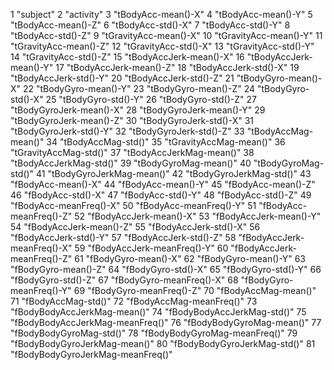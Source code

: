 1 "subject"
2 "activity"
3 "tBodyAcc-mean()-X"
4 "tBodyAcc-mean()-Y"
5 "tBodyAcc-mean()-Z"
6 "tBodyAcc-std()-X"
7 "tBodyAcc-std()-Y"
8 "tBodyAcc-std()-Z"
9 "tGravityAcc-mean()-X"
10 "tGravityAcc-mean()-Y"
11 "tGravityAcc-mean()-Z"
12 "tGravityAcc-std()-X"
13 "tGravityAcc-std()-Y"
14 "tGravityAcc-std()-Z"
15 "tBodyAccJerk-mean()-X"
16 "tBodyAccJerk-mean()-Y"
17 "tBodyAccJerk-mean()-Z"
18 "tBodyAccJerk-std()-X"
19 "tBodyAccJerk-std()-Y"
20 "tBodyAccJerk-std()-Z"
21 "tBodyGyro-mean()-X"
22 "tBodyGyro-mean()-Y"
23 "tBodyGyro-mean()-Z"
24 "tBodyGyro-std()-X"
25 "tBodyGyro-std()-Y"
26 "tBodyGyro-std()-Z"
27 "tBodyGyroJerk-mean()-X"
28 "tBodyGyroJerk-mean()-Y"
29 "tBodyGyroJerk-mean()-Z"
30 "tBodyGyroJerk-std()-X"
31 "tBodyGyroJerk-std()-Y"
32 "tBodyGyroJerk-std()-Z"
33 "tBodyAccMag-mean()"
34 "tBodyAccMag-std()"
35 "tGravityAccMag-mean()"
36 "tGravityAccMag-std()"
37 "tBodyAccJerkMag-mean()"
38 "tBodyAccJerkMag-std()"
39 "tBodyGyroMag-mean()"
40 "tBodyGyroMag-std()"
41 "tBodyGyroJerkMag-mean()"
42 "tBodyGyroJerkMag-std()"
43 "fBodyAcc-mean()-X"
44 "fBodyAcc-mean()-Y"
45 "fBodyAcc-mean()-Z"
46 "fBodyAcc-std()-X"
47 "fBodyAcc-std()-Y"
48 "fBodyAcc-std()-Z"
49 "fBodyAcc-meanFreq()-X"
50 "fBodyAcc-meanFreq()-Y"
51 "fBodyAcc-meanFreq()-Z"
52 "fBodyAccJerk-mean()-X"
53 "fBodyAccJerk-mean()-Y"
54 "fBodyAccJerk-mean()-Z"
55 "fBodyAccJerk-std()-X"
56 "fBodyAccJerk-std()-Y"
57 "fBodyAccJerk-std()-Z"
58 "fBodyAccJerk-meanFreq()-X"
59 "fBodyAccJerk-meanFreq()-Y"
60 "fBodyAccJerk-meanFreq()-Z"
61 "fBodyGyro-mean()-X"
62 "fBodyGyro-mean()-Y"
63 "fBodyGyro-mean()-Z"
64 "fBodyGyro-std()-X"
65 "fBodyGyro-std()-Y"
66 "fBodyGyro-std()-Z"
67 "fBodyGyro-meanFreq()-X"
68 "fBodyGyro-meanFreq()-Y"
69 "fBodyGyro-meanFreq()-Z"
70 "fBodyAccMag-mean()"
71 "fBodyAccMag-std()"
72 "fBodyAccMag-meanFreq()"
73 "fBodyBodyAccJerkMag-mean()"
74 "fBodyBodyAccJerkMag-std()"
75 "fBodyBodyAccJerkMag-meanFreq()"
76 "fBodyBodyGyroMag-mean()"
77 "fBodyBodyGyroMag-std()"
78 "fBodyBodyGyroMag-meanFreq()"
79 "fBodyBodyGyroJerkMag-mean()"
80 "fBodyBodyGyroJerkMag-std()"
81 "fBodyBodyGyroJerkMag-meanFreq()"
